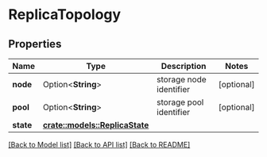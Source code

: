 # ReplicaTopology

## Properties

Name | Type | Description | Notes
------------ | ------------- | ------------- | -------------
**node** | Option<**String**> | storage node identifier | [optional]
**pool** | Option<**String**> | storage pool identifier | [optional]
**state** | [**crate::models::ReplicaState**](ReplicaState.md) |  | 

[[Back to Model list]](../README.md#documentation-for-models) [[Back to API list]](../README.md#documentation-for-api-endpoints) [[Back to README]](../README.md)


